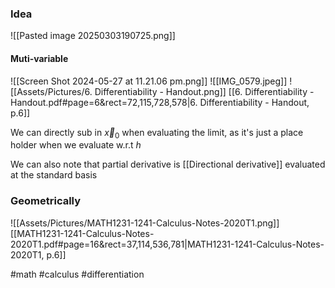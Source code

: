 ### Idea

![[Pasted image 20250303190725.png]]
#### Muti-variable
![[Screen Shot 2024-05-27 at 11.21.06 pm.png]]
![[IMG_0579.jpeg]]
![[Assets/Pictures/6. Differentiability - Handout.png]]
[[6. Differentiability - Handout.pdf#page=6&rect=72,115,728,578|6. Differentiability - Handout, p.6]]

We can directly sub in $\vec x_0$ when evaluating the limit, as it's just a place holder when we evaluate w.r.t $h$ 

We can also note that partial derivative is [[Directional derivative]]  evaluated at the standard basis
### Geometrically
![[Assets/Pictures/MATH1231-1241-Calculus-Notes-2020T1.png]]
[[MATH1231-1241-Calculus-Notes-2020T1.pdf#page=16&rect=37,114,536,781|MATH1231-1241-Calculus-Notes-2020T1, p.6]]


#math #calculus #differentiation 



